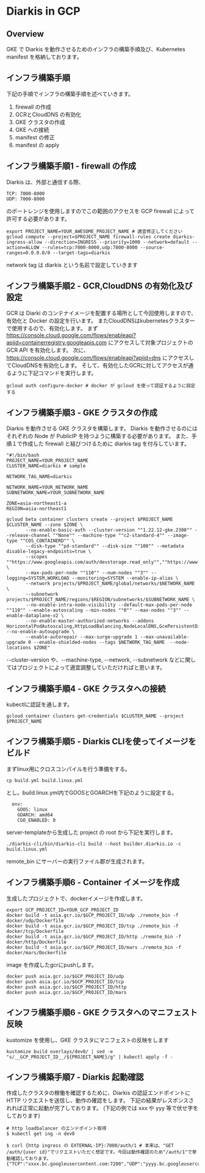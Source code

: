 # Diarkis in GCP
## Overview
GKE で Diarkis を動作させるためのインフラの構築手順及び、Kubernetes manifest を格納しております。

## インフラ構築手順
下記の手順でインフラの構築手順を述べていきます。

1. firewall の作成
2. GCRとCloudDNS の有効化
3. GKE クラスタの作成
4. GKE への接続
5. manifest の修正
6. manifest の apply

## インフラ構築手順1 - firewall の作成
Diarkis は、外部と通信する際、
```
TCP: 7000-8000
UDP: 7000-8000
```
のポートレンジを使用しますのでこの範囲のアクセスを GCP firewall によって許可する必要があります。
```
export PROJECT_NAME=YOUR_AWESOME_PROJECT_NAME # 適宜修正してください
gcloud compute --project=$PROJECT_NAME firewall-rules create diarkis-ingress-allow --direction=INGRESS --priority=1000 --network=default --action=ALLOW --rules=tcp:7000-8000,udp:7000-8000 --source-ranges=0.0.0.0/0 --target-tags=diarkis
```
network tag は diarkis という名前で設定していきます

## インフラ構築手順2 - GCR,CloudDNS の有効化及び設定
GCR は Diarki のコンテナイメージを配置する場所として今回使用しますので、有効化と Docker の設定を行います。
またCloudDNSはkubernetesクラスターで使用するので、有効化します。
まず https://console.cloud.google.com/flows/enableapi?apiid=containerregistry.googleapis.com にアクセスして対象プロジェクトの GCR API を有効化します。
次に、https://console.cloud.google.com/flows/enableapi?apiid=dns にアクセスしてCloudDNSを有効化します。
そして、有効化したGCRに対してアクセスが通るように下記コマンドを実行します。
```
gcloud auth configure-docker # docker が gcloud を使って認証するように設定する
```

## インフラ構築手順3 - GKE クラスタの作成
Diarkis を動作させる GKE クラスタを構築します。
Diarkis を動作させるのにはそれぞれの Node が PublicIP を持つように構築する必要があります。
また、手順１で作成した firewall と結びつけるために diarkis tag を付与しています。

```
"#!/bin/bash
PROJECT_NAME=YOUR_PROJECT_NAME
CLUSTER_NAME=diarkis # sample

NETWORK_TAG_NAME=diarkis

NETWORK_NAME=YOUR_NETWORK_NAME
SUBNETWORK_NAME=YOUR_SUBNETWORK_NAME

ZONE=asia-northeast1-a
REGION=asia-northeast1

gcloud beta container clusters create --project $PROJECT_NAME $CLUSTER_NAME --zone $ZONE \
       --no-enable-basic-auth --cluster-version ""1.22.12-gke.2300"" --release-channel ""None"" --machine-type ""c2-standard-4"" --image-type ""COS_CONTAINERD"" \
       --disk-type ""pd-standard"" --disk-size ""100"" --metadata disable-legacy-endpoints=true \
       --scopes ""https://www.googleapis.com/auth/devstorage.read_only"",""https://www.googleapis.com/auth/logging.write"",""https://www.googleapis.com/auth/monitoring"",""https://www.googleapis.com/auth/servicecontrol"",""https://www.googleapis.com/auth/service.management.readonly"",""https://www.googleapis.com/auth/trace.append"" \
       --max-pods-per-node ""110"" --num-nodes ""3"" --logging=SYSTEM,WORKLOAD --monitoring=SYSTEM --enable-ip-alias \
       --network projects/$PROJECT_NAME/global/networks/$NETWORK_NAME \
       --subnetwork projects/$PROJECT_NAME/regions/$REGION/subnetworks/$SUBNETWORK_NAME \
       --no-enable-intra-node-visibility --default-max-pods-per-node ""110"" --enable-autoscaling --min-nodes ""0"" --max-nodes ""3"" --enable-dataplane-v2 \
       --no-enable-master-authorized-networks --addons HorizontalPodAutoscaling,HttpLoadBalancing,NodeLocalDNS,GcePersistentDiskCsiDriver --no-enable-autoupgrade \
       --enable-autorepair --max-surge-upgrade 1 --max-unavailable-upgrade 0 --enable-shielded-nodes --tags $NETWORK_TAG_NAME  --node-locations $ZONE"
```

--cluster-version や、--machine-type, --network, --subnetwork などに関してはプロジェクトによって適宜調整していただければと思います。

## インフラ構築手順4 - GKE クラスタへの接続
kubectlに認証を通します。
```
gcloud container clusters get-credentials $CLUSTER_NAME --project $PROJECT_NAME
```

## インフラ構築手順5 - Diarkis CLIを使ってイメージをビルド
まずlinux用にクロスコンパイルを行う準備をする。
```
cp build.yml build.linux.yml
```
とし。build.linux.yml内でGOOSとGOARCHを下記のように設定する。
```
  env:
    GOOS: linux
    GOARCH: amd64
    CGO_ENABLED: 0
```

server-templateから生成した project の root から下記を実行します。
```
./diarkis-cli/bin/diarkis-cli build --host builder.diarkis.io -c build.linux.yml
```
remote_bin にサーバーの実行ファイル郡が生成されます。

## インフラ構築手順6 - Container イメージを作成
生成したプロジェクトで、dockerイメージを作成します。
```
export GCP_PROJECT_ID=YOUR_GCP_PROJECT_ID
docker build -t asia.gcr.io/$GCP_PROJECT_ID/udp ./remote_bin -f docker/udp/Dockerfile
docker build -t asia.gcr.io/$GCP_PROJECT_ID/tcp ./remote_bin -f docker/tcp/Dockerfile
docker build -t asia.gcr.io/$GCP_PROJECT_ID/http ./remote_bin -f docker/http/Dockerfile
docker build -t asia.gcr.io/$GCP_PROJECT_ID/mars ./remote_bin -f docker/mars/Dockerfile
```
image を作成したgcrにpushします。
```
docker push asia.gcr.io/$GCP_PROJECT_ID/udp
docker push asia.gcr.io/$GCP_PROJECT_ID/tcp
docker push asia.gcr.io/$GCP_PROJECT_ID/http
docker push asia.gcr.io/$GCP_PROJECT_ID/mars
```

## インフラ構築手順6 - GKE クラスタへのマニフェスト反映
kustomize を使用し、GKE クラスタにマニフェストの反映をします
```
kustomize build overlays/dev0/ | sed -e "s/__GCP_PROJECT_ID__/${PROJECT_NAME}/g" | kubectl apply -f -
```

## インフラ構築手順7 - Diarkis 起動確認
作成したクラスタの稼働を確認するために、Diarkis の認証エンドポイントに HTTP リクエストを送信し、動作の確認をします。
下記の結果がレスポンスされれば正常に起動が完了しております。
(下記の例では xxx や yyy 等で伏せ字をしております)
```
# http loadbalancer のエンドポイント取得
$ kubectl get ing -n dev0

$ curl {http ingress の EXTERNAL-IP}:7000/auth/1 # 本来は、"GET /auth/{user id}"でリクエストいただく想定です。今回は動作確認のため"/auth/1"で挙動確認しております。
{"TCP":"xxxx.bc.googleusercontent.com:7200","UDP":"yyyy.bc.googleusercontent.com:7100","sid":"xxxxx","encryptionKey":"xxxxx","encryptionIV":"xxxxx","encryptionMacKey":"xxxxx"}
```
